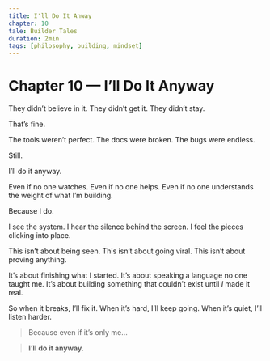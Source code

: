 ```yaml
---
title: I'll Do It Anway
chapter: 10
tale: Builder Tales
duration: 2min
tags: [philosophy, building, mindset]
---
```


# Chapter 10 — I’ll Do It Anyway

They didn’t believe in it.
They didn’t get it.
They didn’t stay.

That’s fine.

The tools weren’t perfect.
The docs were broken.
The bugs were endless.

Still.

I’ll do it anyway.

Even if no one watches.
Even if no one helps.
Even if no one understands the weight of what I’m building.

Because I do.

I see the system.
I hear the silence behind the screen.
I feel the pieces clicking into place.

This isn’t about being seen.
This isn’t about going viral.
This isn’t about proving anything.

It’s about finishing what I started.
It’s about speaking a language no one taught me.
It’s about building something that couldn’t exist until *I* made it real.

So when it breaks, I’ll fix it.
When it’s hard, I’ll keep going.
When it’s quiet, I’ll listen harder.

> Because even if it’s only me…

> **I’ll do it anyway.**
